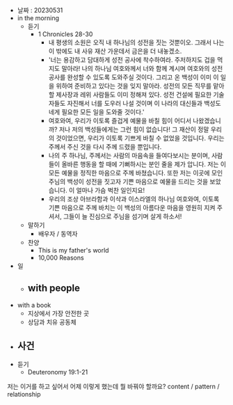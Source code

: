 - 날짜 : 20230531
- in the morning
	- 듣기
		- 1 Chronicles 28-30
			- 내 평생의 소원은 오직 내 하나님의 성전을 짓는 것뿐이오. 그래서 나는 이 밖에도 내 사유 재산 가운데서 금은을 더 내놓겠소.
			- '너는 용감하고 담대하게 성전 공사에 착수하여라. 주저하지도 겁을 먹지도 말아라! 나의 하나님 여호와께서 너와 함께 계시며 여호와의 성전 공사를 완성할 수 있도록 도와주실 것이다. 그리고 온 백성이 이미 이 일을 위하여 준비하고 있다는 것을 잊지 말아라. 성전의 모든 직무를 맡아 할 제사장과 레위 사람들도 이미 정해져 있다. 성전 건설에 필요한 기술자들도 자진해서 너를 도우러 나설 것이며 이 나라의 대신들과 백성도 네게 필요한 모든 일을 도와줄 것이다.'
			- 여호와여, 우리가 이토록 즐겁게 예물을 바칠 힘이 어디서 나왔겠습니까? 저나 저의 백성들에게는 그런 힘이 없습니다! 그 재산이 정말 우리의 것이었으면, 우리가 이토록 기쁘게 바칠 수 없었을 것입니다. 우리는 주께서 주신 것을 다시 주께 드렸을 뿐입니다.
			- 나의 주 하나님, 주께서는 사람의 마음속을 들여다보시는 분이며, 사람들이 올바른 행동을 할 때에 기뻐하시는 분인 줄을 제가 압니다. 저는 이 모든 예물을 정직한 마음으로 주께 바쳤습니다. 또한 저는 이곳에 모인 주님의 백성이 성전을 짓고자 기쁜 마음으로 예물을 드리는 것을 보았습니다. 이 얼마나 가슴 벅찬 일인지요!
			- 우리의 조상 아브라함과 이삭과 이스라엘의 하나님 여호와여, 이토록 기쁜 마음으로 주께 바치는 이 백성의 아름다운 마음을 영원히 지켜 주셔서, 그들이 늘 진심으로 주님을 섬기며 살게 하소서!
	- 말하기
		-  배우자 / 동역자 
	- 찬양
		- This is my father's world
		- 10,000 Reasons
- 일
	- with people
		- 
- with a book
	- 지상에서 가장 안전한 곳
	- 상담과 치유 공동체
- 사건
	-
- 듣기
	- Deuteronomy 19:1-21


저는 이거를 하고 싶어서 어제 이렇게 했는데 뭘 바꿔야 할까요?
content / pattern / relationship